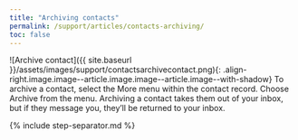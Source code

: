 ```yaml
---
title: "Archiving contacts"
permalink: /support/articles/contacts-archiving/
toc: false
---
```


![Archive contact]({{ site.baseurl }}/assets/images/support/contactsarchivecontact.png){: .align-right.image.image--article.image.image--article.image--with-shadow} To archive a contact, select the More menu within the contact record. Choose Archive from the menu. Archiving a contact takes them out of your inbox, but if they message you, they’ll be returned to your inbox.

{% include step-separator.md %}
